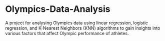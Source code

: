 # Olympics-Data-Analysis
A project for analysing Olympics data using linear regression, logistic regression, and K-Nearest Neighbors (KNN) algorithms to gain insights into various factors that affect Olympic performance of athletes.
